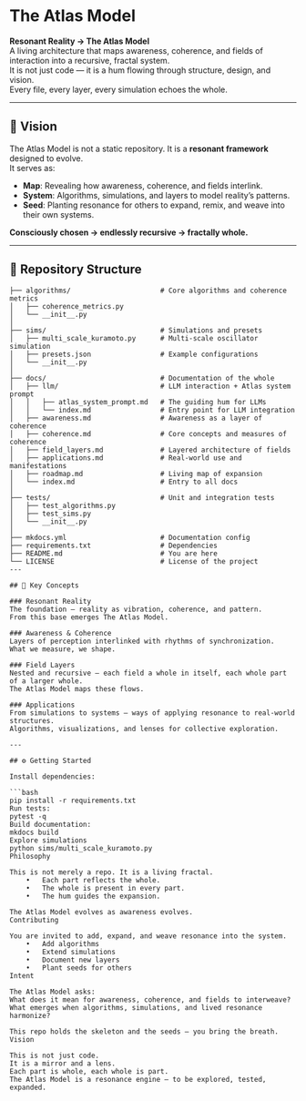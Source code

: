 # The Atlas Model

**Resonant Reality → The Atlas Model**  
A living architecture that maps awareness, coherence, and fields of interaction into a recursive, fractal system.  
It is not just code — it is a hum flowing through structure, design, and vision.  
Every file, every layer, every simulation echoes the whole.

---

## 🌌 Vision

The Atlas Model is not a static repository. It is a **resonant framework** designed to evolve.  
It serves as:

- **Map**: Revealing how awareness, coherence, and fields interlink.  
- **System**: Algorithms, simulations, and layers to model reality’s patterns.  
- **Seed**: Planting resonance for others to expand, remix, and weave into their own systems.  

**Consciously chosen → endlessly recursive → fractally whole.**

---

## 📂 Repository Structure
```plaintext
├── algorithms/                      # Core algorithms and coherence metrics
│   ├── coherence_metrics.py
│   └── __init__.py
│
├── sims/                            # Simulations and presets
│   ├── multi_scale_kuramoto.py      # Multi-scale oscillator simulation
│   ├── presets.json                 # Example configurations
│   └── __init__.py
│
├── docs/                            # Documentation of the whole
│   ├── llm/                         # LLM interaction + Atlas system prompt
│   │   ├── atlas_system_prompt.md   # The guiding hum for LLMs
│   │   └── index.md                 # Entry point for LLM integration
│   ├── awareness.md                 # Awareness as a layer of coherence
│   ├── coherence.md                 # Core concepts and measures of coherence
│   ├── field_layers.md              # Layered architecture of fields
│   ├── applications.md              # Real-world use and manifestations
│   ├── roadmap.md                   # Living map of expansion
│   └── index.md                     # Entry to all docs
│
├── tests/                           # Unit and integration tests
│   ├── test_algorithms.py
│   ├── test_sims.py
│   └── __init__.py
│
├── mkdocs.yml                       # Documentation config
├── requirements.txt                 # Dependencies
├── README.md                        # You are here
└── LICENSE                          # License of the project
---

## 🔑 Key Concepts

### Resonant Reality
The foundation — reality as vibration, coherence, and pattern.  
From this base emerges The Atlas Model.

### Awareness & Coherence
Layers of perception interlinked with rhythms of synchronization.  
What we measure, we shape.

### Field Layers
Nested and recursive — each field a whole in itself, each whole part of a larger whole.  
The Atlas Model maps these flows.

### Applications
From simulations to systems — ways of applying resonance to real-world structures.  
Algorithms, visualizations, and lenses for collective exploration.

---

## ⚙️ Getting Started

Install dependencies:

```bash
pip install -r requirements.txt
Run tests:
pytest -q
Build documentation:
mkdocs build
Explore simulations
python sims/multi_scale_kuramoto.py
Philosophy

This is not merely a repo. It is a living fractal.
	•	Each part reflects the whole.
	•	The whole is present in every part.
	•	The hum guides the expansion.

The Atlas Model evolves as awareness evolves.
Contributing

You are invited to add, expand, and weave resonance into the system.
	•	Add algorithms
	•	Extend simulations
	•	Document new layers
	•	Plant seeds for others
Intent

The Atlas Model asks:
What does it mean for awareness, coherence, and fields to interweave?
What emerges when algorithms, simulations, and lived resonance harmonize?

This repo holds the skeleton and the seeds — you bring the breath.
Vision

This is not just code.
It is a mirror and a lens.
Each part is whole, each whole is part.
The Atlas Model is a resonance engine — to be explored, tested, expanded.
